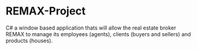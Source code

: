 # REMAX-Project
C#
a window based application thats will allow the real estate broker REMAX to manage its employees (agents), clients (buyers and sellers) and products (houses).
